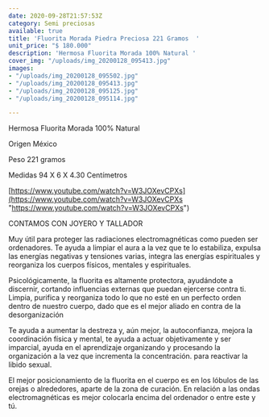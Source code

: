 ```yaml
---
date: 2020-09-28T21:57:53Z
category: Semi preciosas
available: true
title: 'Fluorita Morada Piedra Preciosa 221 Gramos  '
unit_price: "$ 180.000"
description: 'Hermosa Fluorita Morada 100% Natural '
cover_img: "/uploads/img_20200128_095413.jpg"
images:
- "/uploads/img_20200128_095502.jpg"
- "/uploads/img_20200128_095413.jpg"
- "/uploads/img_20200128_095125.jpg"
- "/uploads/img_20200128_095114.jpg"

---
```

Hermosa Fluorita Morada 100% Natural 

Origen México

Peso 221 gramos 

Medidas 94 X 6 X 4.30 Centímetros 

[https://www.youtube.com/watch?v=W3JOXevCPXs](https://www.youtube.com/watch?v=W3JOXevCPXs "https://www.youtube.com/watch?v=W3JOXevCPXs")

CONTAMOS CON JOYERO Y TALLADOR 

Muy útil para proteger las radiaciones electromagnéticas como pueden ser ordenadores. Te ayuda a limpiar el aura a la vez que te lo estabiliza, expulsa las energías negativas y tensiones varias, integra las energías espirituales y reorganiza los cuerpos físicos, mentales y espirituales.

Psicológicamente, la fluorita es altamente protectora, ayudándote a discernir, cortando influencias externas que puedan ejercerse contra ti. Limpia, purifica y reorganiza todo lo que no esté en un perfecto orden dentro de nuestro cuerpo, dado que es el mejor aliado en contra de la desorganización

Te ayuda a aumentar la destreza y, aún mejor, la autoconfianza, mejora la coordinación física y mental, te ayuda a actuar objetivamente y ser imparcial, ayuda en el aprendizaje organizando y procesando la organización a la vez que incrementa la concentración. para reactivar la libido sexual.

El mejor posicionamiento de la fluorita en el cuerpo es en los lóbulos de las orejas o alrededores, aparte de la zona de curación. En relación a las ondas electromagnéticas es mejor colocarla encima del ordenador o entre este y tú.